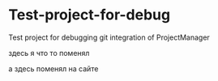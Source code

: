 # Test-project-for-debug
Test project for debugging git integration of ProjectManager

здесь я что то поменял

а здесь поменял на сайте

